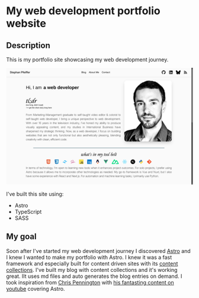 # My web development portfolio website

## Description

This is my portfolio site showcasing my web development journey.

![Image](/public/StephTheDev-Screenshot.png)

I've built this site using:

- Astro
- TypeScript
- SASS

## My goal

Soon after I've started my web development journey I discovered [Astro](https://astro.build) and I knew I wanted to make my portfolio with Astro. I knew it was a fast framework and especially built for content driven sites with its [content collections](https://docs.astro.build/en/guides/content-collections/). I've built my blog with content collections and it's working great. IIt uses md files and auto generates the blog entries on demand.
I took inspiration from [Chris Pennington](https://chrispennington.blog/) with [his fantasting content on youtube](https://www.youtube.com/@codinginpublic) covering Astro.
